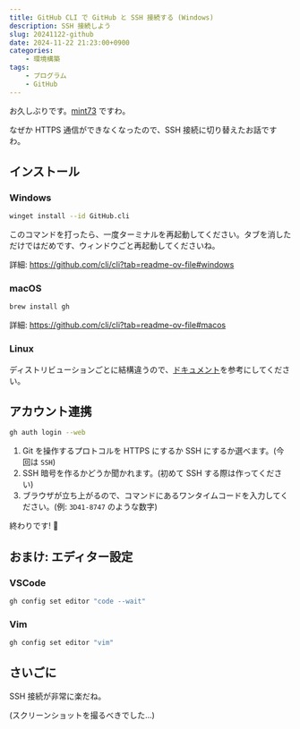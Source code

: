 ```yaml
---
title: GitHub CLI で GitHub と SSH 接続する (Windows)
description: SSH 接続しよう
slug: 20241122-github
date: 2024-11-22 21:23:00+0900
categories:
    - 環境構築
tags:
    - プログラム
    - GitHub
---
```


お久しぶりです。[mint73](https://github.com/mint73) ですわ。

なぜか HTTPS 通信ができなくなったので、SSH 接続に切り替えたお話ですわ。

## インストール

### Windows

```sh
winget install --id GitHub.cli
```

このコマンドを打ったら、一度ターミナルを再起動してください。タブを消しただけではだめです、ウィンドウごと再起動してくださいね。

詳細: https://github.com/cli/cli?tab=readme-ov-file#windows

### macOS

```sh
brew install gh
```

詳細: https://github.com/cli/cli?tab=readme-ov-file#macos

### Linux

ディストリビューションごとに結構違うので、[ドキュメント](https://github.com/cli/cli/blob/trunk/docs/install_linux.md)を参考にしてください。

## アカウント連携

```sh
gh auth login --web
```

1. Git を操作するプロトコルを HTTPS にするか SSH にするか選べます。(今回は `SSH`)
1. SSH 暗号を作るかどうか聞かれます。(初めて SSH する際は作ってください)
1. ブラウザが立ち上がるので、コマンドにあるワンタイムコードを入力してください。(例: `3D41-8747` のような数字)

終わりです! :tada:

## おまけ: エディター設定

### VSCode

```sh
gh config set editor "code --wait"
```

### Vim

```sh
gh config set editor "vim"
```

## さいごに

SSH 接続が非常に楽だね。

(スクリーンショットを撮るべきでした…)
